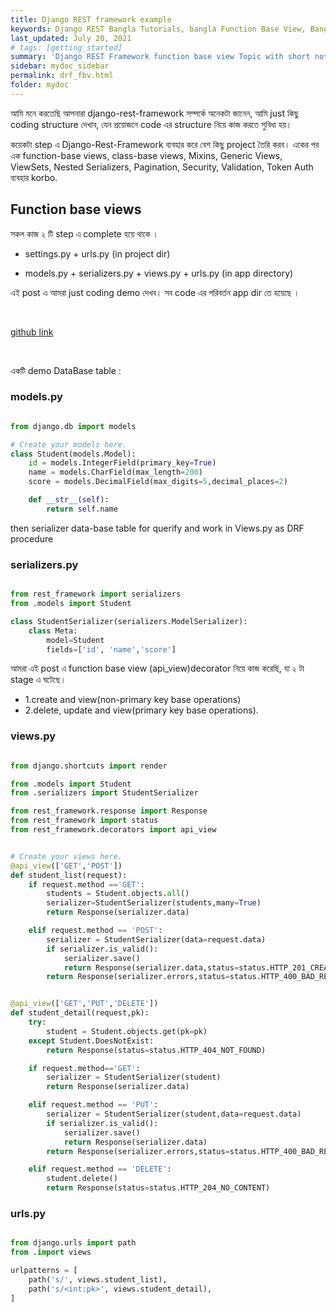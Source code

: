 ```yaml
---
title: Django REST framework example
keywords: Django REST Bangla Tutorials, bangla Function Base View, Bangla REST, Blog Bangla, Monad wizard
last_updated: July 20, 2021
# tags: [getting_started]
summary: 'Django REST Framework function base view Topic with short note. '
sidebar: mydoc_sidebar
permalink: drf_fbv.html
folder: mydoc
---
```


আমি মনে করতেছি আপনারা django-rest-framework সম্পর্কে অনেকটা জানেন,
আমি just কিছু coding structure দেখাব, যেন প্রয়োজনে code এর structure নিয়ে কাজ করতে সুবিধা হয়।

কয়েকটা step এ Django-Rest-Framework ব্যবহার করে বেশ কিছু project তৈরি করব। একের পর এক function-base views, class-base views, Mixins, Generic Views, ViewSets, Nested Serializers, Pagination, Security, Validation, Token Auth ব্যবহার korbo.

## Function base views

সকল কাজ ২ টি step এ complete হয়ে থাকে ।

-   settings.py + urls.py (in project dir)

-   models.py + serializers.py + views.py + urls.py (in app directory)

এই post এ আমরা just coding demo দেখব। সব code এর পরিবর্তন app dir তে হয়েছে ।

<br>

[github link](https://github.com/MonadWizard/Django_rest-framework_Views_DEMO/tree/functionBaseView)

<br>

একটি demo DataBase table :

### models.py

```python

from django.db import models

# Create your models here.
class Student(models.Model):
    id = models.IntegerField(primary_key=True)
    name = models.CharField(max_length=200)
    score = models.DecimalField(max_digits=5,decimal_places=2)

    def __str__(self):
        return self.name

```

then serializer data-base table for querify and work in Views.py as DRF procedure

### serializers.py

```python

from rest_framework import serializers
from .models import Student

class StudentSerializer(serializers.ModelSerializer):
    class Meta:
        model=Student
        fields=['id', 'name','score']

```

আমরা এই post এ function base view (api_view)decorator নিয়ে কাজ করেছি, যা ২ টা stage এ ঘটেছে।

-   1.create and view(non-primary key base operations)
-   2.delete, update and view(primary key base operations).

### views.py

```python

from django.shortcuts import render

from .models import Student
from .serializers import StudentSerializer

from rest_framework.response import Response
from rest_framework import status
from rest_framework.decorators import api_view


# Create your views here.
@api_view(['GET','POST'])
def student_list(request):
    if request.method =='GET':
        students = Student.objects.all()
        serializer=StudentSerializer(students,many=True)
        return Response(serializer.data)

    elif request.method == 'POST':
        serializer = StudentSerializer(data=request.data)
        if serializer.is_valid():
            serializer.save()
            return Response(serializer.data,status=status.HTTP_201_CREATED)
        return Response(serializer.errors,status=status.HTTP_400_BAD_REQUEST)


@api_view(['GET','PUT','DELETE'])
def student_detail(request,pk):
    try:
        student = Student.objects.get(pk=pk)
    except Student.DoesNotExist:
        return Response(status=status.HTTP_404_NOT_FOUND)

    if request.method=='GET':
        serializer = StudentSerializer(student)
        return Response(serializer.data)

    elif request.method == 'PUT':
        serializer = StudentSerializer(student,data=request.data)
        if serializer.is_valid():
            serializer.save()
            return Response(serializer.data)
        return Response(serializer.errors,status=status.HTTP_400_BAD_REQUEST)

    elif request.method == 'DELETE':
        student.delete()
        return Response(status=status.HTTP_204_NO_CONTENT)

```

### urls.py

```python

from django.urls import path
from .import views

urlpatterns = [
    path('s/', views.student_list),
    path('s/<int:pk>', views.student_detail),
]

```
